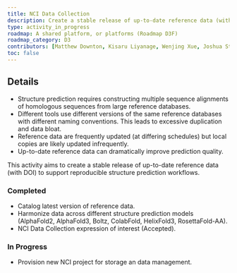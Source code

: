 ```yaml
---
title: NCI Data Collection
description: Create a stable release of up-to-date reference data (with DOI) at the NCI.
type: activity_in_progress
roadmap: A shared platform, or platforms (Roadmap D3F)
roadmap_category: D3
contributors: [Matthew Downton, Kisaru Liyanage, Wenjing Xue, Joshua Storm Caley, Thomas Litfin]
toc: false
---
```


## Details

- Structure prediction requires constructing multiple sequence alignments of homologous sequences from large reference databases.
- Different tools use different versions of the same reference databases with different naming conventions. This leads to excessive duplication and data bloat.
- Reference data are frequently updated (at differing schedules) but local copies are likely updated infrequently.
- Up-to-date reference data can dramatically improve prediction quality.

This activity aims to create a stable release of up-to-date reference data (with DOI) to support reproducible structure prediction workflows.

### Completed

- Catalog latest version of reference data.
- Harmonize data across different structure prediction models (AlphaFold2, AlphaFold3, Boltz, ColabFold, HelixFold3, RosettaFold-AA).
- NCI Data Collection expression of interest (Accepted).

### In Progress
- Provision new NCI project for storage an data management.
